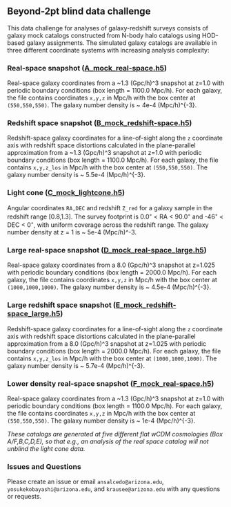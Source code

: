 ## Beyond-2pt blind data challenge
This data challenge for analyses of galaxy-redshift surveys consists of galaxy mock catalogs constructed from N-body halo catalogs using HOD-based galaxy assignments. The simulated galaxy catalogs are available in three different coordinate systems with increasing analysis complexity:
### Real-space snapshot ([A_mock_real-space.h5](https://github.com/ANSalcedo/Beyond2ptMock/blob/main/A_mock_real-space.h5))
Real-space galaxy coordinates from a ~1.3 (Gpc/h)^3 snapshot at z=1.0 with periodic boundary conditions (box length = 1100.0 Mpc/h). For each galaxy, the file contains coordinates ``x,y,z`` in Mpc/h with the box center at ``(550,550,550)``. The galaxy number density is ~ 4e-4 (Mpc/h)^{-3}.
### Redshift space snapshot ([B_mock_redshift-space.h5](https://github.com/ANSalcedo/Beyond2ptMock/blob/main/B_mock_redshift-space.h5))
Redshift-space galaxy coordinates for a line-of-sight along the ``z`` coordinate axis with redshift space distortions calculated in the plane-parallel approximation from a ~1.3 (Gpc/h)^3 snapshot at z=1.0 with periodic boundary conditions (box length = 1100.0 Mpc/h). For each galaxy, the file contains ``x,y,z_los`` in Mpc/h with the box center at ``(550,550,550)``. The galaxy number density is ~ 5.5e-4 (Mpc/h)^{-3}.
### Light cone ([C_mock_lightcone.h5](https://github.com/ANSalcedo/Beyond2ptMock/blob/main/C_mock_lightcone.h5))
Angular coordinates ``RA,DEC`` and redshift ``Z_red`` for a galaxy sample in the redshift range [0.8,1.3]. The survey footprint is 0.0<sup>&#9702;</sup> < RA < 90.0<sup>&#9702;</sup> and -46<sup>&#9702;</sup> < DEC < 0<sup>&#9702;</sup>, with uniform coverage across the redshift range. The galaxy number density at z = 1 is ~ 5e-4 (Mpc/h)^-3.
### Large real-space snapshot ([D_mock_real-space_large.h5](https://github.com/ANSalcedo/Beyond2ptMock/blob/main/D_mock_real-space_large.h5))
Real-space galaxy coordinates from a 8.0 (Gpc/h)^3 snapshot at z=1.025 with periodic boundary conditions (box length = 2000.0 Mpc/h). For each galaxy, the file contains coordinates ``x,y,z`` in Mpc/h with the box center at ``(1000,1000,1000)``. The galaxy number density is ~ 4.5e-4 (Mpc/h)^{-3}.
### Large redshift space snapshot ([E_mock_redshift-space_large.h5](https://github.com/ANSalcedo/Beyond2ptMock/blob/main/E_mock_redshift-space_large.h5))
Redshift-space galaxy coordinates for a line-of-sight along the ``z`` coordinate axis with redshift space distortions calculated in the plane-parallel approximation from a 8.0 (Gpc/h)^3 snapshot at z=1.025 with periodic boundary conditions (box length = 2000.0 Mpc/h). For each galaxy, the file contains ``x,y,z_los`` in Mpc/h with the box center at ``(1000,1000,1000)``. The galaxy number density is ~ 5.7e-4 (Mpc/h)^{-3}.
### Lower density real-space snapshot ([F_mock_real-space.h5](https://github.com/ANSalcedo/Beyond2ptMock/blob/main/F_mock_real-space.h5))
Real-space galaxy coordinates from a ~1.3 (Gpc/h)^3 snapshot at z=1.0 with periodic boundary conditions (box length = 1100.0 Mpc/h). For each galaxy, the file contains coordinates ``x,y,z`` in Mpc/h with the box center at ``(550,550,550)``. The galaxy number density is ~ 1e-4 (Mpc/h)^{-3}.

_These catalogs are generated at five different flat wCDM cosmologies (Box A/F,B,C,D,E), so that e.g., an analysis of the real space catalog will not unblind the light cone data._

### Issues and Questions
Please create an issue or email ```ansalcedo@arizona.edu```, ```yosukekobayashi@arizona.edu```, and ```krausee@arizona.edu``` with any questions or requests.

